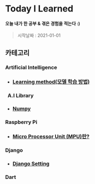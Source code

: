 # Today I Learned

#### 오늘 내가 한 공부 & 겪은 경험을 적는다 :)
> 시작날짜 : 2021-01-01

## 카테고리
### Artificial Intelligence
* ### [Learning method(모델 학습 방법)](https://github.com/BOSOEK/TIL/blob/main/A.I/Supervised%20learning.md)
### &nbsp;&nbsp;A.I Library
  * ### [Numpy]()

### Raspberry Pi
* ### [Micro Processor Unit (MPU)란?](https://hjeon.tistory.com/20)

### Django
* ### [Django Setting](https://github.com/BOSOEK/TIL/blob/main/Django/Django_Setting.md)

### Dart
